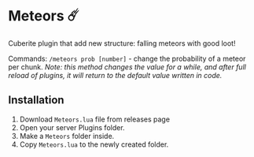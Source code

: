 # Meteors ☄️
Cuberite plugin that add new structure: falling meteors with good loot!

Commands:
`/meteors prob [number]` - change the probability of a meteor per chunk. _Note: this method changes the value for a while, and after full reload of plugins, it will return to the default value written in code._


## Installation
1. Download `Meteors.lua` file from releases page
2. Open your server Plugins folder.
3. Make a `Meteors` folder inside.
4. Copy `Meteors.lua` to the newly created folder.
